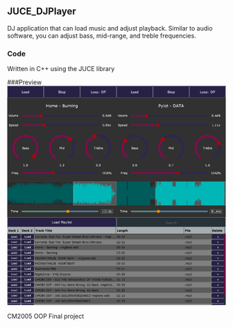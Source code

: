 ## JUCE_DJPlayer

DJ application that can load music and adjust playback. Similar to audio software, you can adjust bass, mid-range, and treble frequencies.

### Code
Written in C++ using the JUCE library

###Preview
![Finished DJ Player](sample.png)

CM2005 OOP Final project
